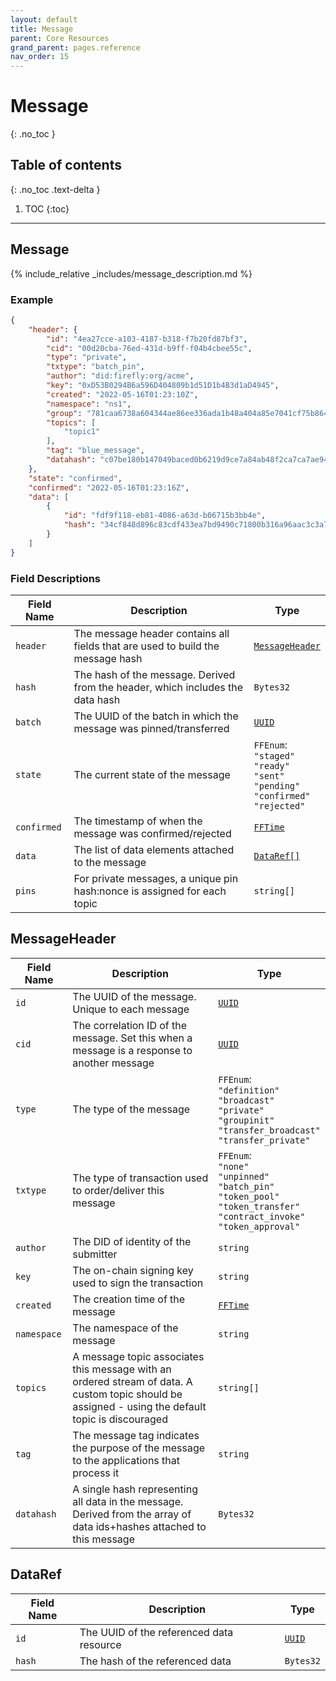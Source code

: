 ```yaml
---
layout: default
title: Message
parent: Core Resources
grand_parent: pages.reference
nav_order: 15
---
```


# Message
{: .no_toc }

## Table of contents
{: .no_toc .text-delta }

1. TOC
{:toc}

---
## Message

{% include_relative _includes/message_description.md %}

### Example

```json
{
    "header": {
        "id": "4ea27cce-a103-4187-b318-f7b20fd87bf3",
        "cid": "00d20cba-76ed-431d-b9ff-f04b4cbee55c",
        "type": "private",
        "txtype": "batch_pin",
        "author": "did:firefly:org/acme",
        "key": "0xD53B0294B6a596D404809b1d51D1b4B3d1aD4945",
        "created": "2022-05-16T01:23:10Z",
        "namespace": "ns1",
        "group": "781caa6738a604344ae86ee336ada1b48a404a85e7041cf75b864e50e3b14a22",
        "topics": [
            "topic1"
        ],
        "tag": "blue_message",
        "datahash": "c07be180b147049baced0b6219d9ce7a84ab48f2ca7ca7ae949abb3fe6491b54"
    },
    "state": "confirmed",
    "confirmed": "2022-05-16T01:23:16Z",
    "data": [
        {
            "id": "fdf9f118-eb81-4086-a63d-b06715b3bb4e",
            "hash": "34cf848d896c83cdf433ea7bd9490c71800b316a96aac3c3a78a42a4c455d67d"
        }
    ]
}
```

### Field Descriptions

| Field Name | Description | Type |
|------------|-------------|------|
| `header` | The message header contains all fields that are used to build the message hash | [`MessageHeader`](#messageheader) |
| `hash` | The hash of the message. Derived from the header, which includes the data hash | `Bytes32` |
| `batch` | The UUID of the batch in which the message was pinned/transferred | [`UUID`](simpletypes#uuid) |
| `state` | The current state of the message | `FFEnum`:<br/>`"staged"`<br/>`"ready"`<br/>`"sent"`<br/>`"pending"`<br/>`"confirmed"`<br/>`"rejected"` |
| `confirmed` | The timestamp of when the message was confirmed/rejected | [`FFTime`](simpletypes#fftime) |
| `data` | The list of data elements attached to the message | [`DataRef[]`](#dataref) |
| `pins` | For private messages, a unique pin hash:nonce is assigned for each topic | `string[]` |

## MessageHeader

| Field Name | Description | Type |
|------------|-------------|------|
| `id` | The UUID of the message. Unique to each message | [`UUID`](simpletypes#uuid) |
| `cid` | The correlation ID of the message. Set this when a message is a response to another message | [`UUID`](simpletypes#uuid) |
| `type` | The type of the message | `FFEnum`:<br/>`"definition"`<br/>`"broadcast"`<br/>`"private"`<br/>`"groupinit"`<br/>`"transfer_broadcast"`<br/>`"transfer_private"` |
| `txtype` | The type of transaction used to order/deliver this message | `FFEnum`:<br/>`"none"`<br/>`"unpinned"`<br/>`"batch_pin"`<br/>`"token_pool"`<br/>`"token_transfer"`<br/>`"contract_invoke"`<br/>`"token_approval"` |
| `author` | The DID of identity of the submitter | `string` |
| `key` | The on-chain signing key used to sign the transaction | `string` |
| `created` | The creation time of the message | [`FFTime`](simpletypes#fftime) |
| `namespace` | The namespace of the message | `string` |
| `topics` | A message topic associates this message with an ordered stream of data. A custom topic should be assigned - using the default topic is discouraged | `string[]` |
| `tag` | The message tag indicates the purpose of the message to the applications that process it | `string` |
| `datahash` | A single hash representing all data in the message. Derived from the array of data ids+hashes attached to this message | `Bytes32` |


## DataRef

| Field Name | Description | Type |
|------------|-------------|------|
| `id` | The UUID of the referenced data resource | [`UUID`](simpletypes#uuid) |
| `hash` | The hash of the referenced data | `Bytes32` |


